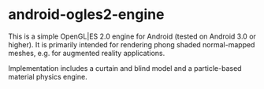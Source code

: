 android-ogles2-engine
=====================

This is a simple OpenGL|ES 2.0 engine for Android (tested on Android 3.0 or higher). It is primarily intended for rendering phong shaded normal-mapped meshes, e.g. for augmented reality applications.

Implementation includes a curtain and blind model and a particle-based material physics engine.